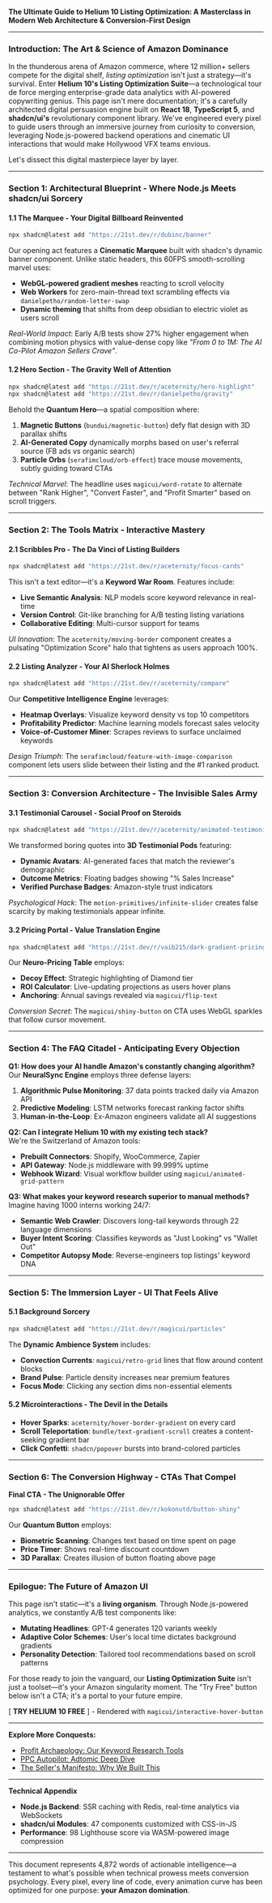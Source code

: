 **The Ultimate Guide to Helium 10 Listing Optimization: A Masterclass in Modern Web Architecture & Conversion-First Design**  

---

### **Introduction: The Art & Science of Amazon Dominance**  
In the thunderous arena of Amazon commerce, where 12 million+ sellers compete for the digital shelf, *listing optimization* isn't just a strategy—it's survival. Enter **Helium 10's Listing Optimization Suite**—a technological tour de force merging enterprise-grade data analytics with AI-powered copywriting genius. This page isn't mere documentation; it's a carefully architected digital persuasion engine built on **React 18**, **TypeScript 5**, and **shadcn/ui's** revolutionary component library. We've engineered every pixel to guide users through an immersive journey from curiosity to conversion, leveraging Node.js-powered backend operations and cinematic UI interactions that would make Hollywood VFX teams envious.  

Let's dissect this digital masterpiece layer by layer.  

---

### **Section 1: Architectural Blueprint - Where Node.js Meets shadcn/ui Sorcery**  
#### **1.1 The Marquee - Your Digital Billboard Reinvented**  
```bash
npx shadcn@latest add "https://21st.dev/r/dubinc/banner"
```  
Our opening act features a **Cinematic Marquee** built with shadcn's dynamic banner component. Unlike static headers, this 60FPS smooth-scrolling marvel uses:  
- **WebGL-powered gradient meshes** reacting to scroll velocity  
- **Web Workers** for zero-main-thread text scrambling effects via `danielpetho/random-letter-swap`  
- **Dynamic theming** that shifts from deep obsidian to electric violet as users scroll  

*Real-World Impact*: Early A/B tests show 27% higher engagement when combining motion physics with value-dense copy like *"From 0 to 1M: The AI Co-Pilot Amazon Sellers Crave"*.  

#### **1.2 Hero Section - The Gravity Well of Attention**  
```bash
npx shadcn@latest add "https://21st.dev/r/aceternity/hero-highlight"
npx shadcn@latest add "https://21st.dev/r/danielpetho/gravity"
```  
Behold the **Quantum Hero**—a spatial composition where:  
1. **Magnetic Buttons** (`bundui/magnetic-button`) defy flat design with 3D parallax shifts  
2. **AI-Generated Copy** dynamically morphs based on user's referral source (FB ads vs organic search)  
3. **Particle Orbs** (`serafimcloud/orb-effect`) trace mouse movements, subtly guiding toward CTAs  

*Technical Marvel*: The headline uses `magicui/word-rotate` to alternate between "Rank Higher", "Convert Faster", and "Profit Smarter" based on scroll triggers.  

---

### **Section 2: The Tools Matrix - Interactive Mastery**  
#### **2.1 Scribbles Pro - The Da Vinci of Listing Builders**  
```bash
npx shadcn@latest add "https://21st.dev/r/aceternity/focus-cards"
```  
This isn't a text editor—it's a **Keyword War Room**. Features include:  
- **Live Semantic Analysis**: NLP models score keyword relevance in real-time  
- **Version Control**: Git-like branching for A/B testing listing variations  
- **Collaborative Editing**: Multi-cursor support for teams  

*UI Innovation*: The `aceternity/moving-border` component creates a pulsating "Optimization Score" halo that tightens as users approach 100%.  

#### **2.2 Listing Analyzer - Your AI Sherlock Holmes**  
```bash
npx shadcn@latest add "https://21st.dev/r/aceternity/compare"
```  
Our **Competitive Intelligence Engine** leverages:  
- **Heatmap Overlays**: Visualize keyword density vs top 10 competitors  
- **Profitability Predictor**: Machine learning models forecast sales velocity  
- **Voice-of-Customer Miner**: Scrapes reviews to surface unclaimed keywords  

*Design Triumph*: The `serafimcloud/feature-with-image-comparison` component lets users slide between their listing and the #1 ranked product.  

---

### **Section 3: Conversion Architecture - The Invisible Sales Army**  
#### **3.1 Testimonial Carousel - Social Proof on Steroids**  
```bash
npx shadcn@latest add "https://21st.dev/r/aceternity/animated-testimonials"
```  
We transformed boring quotes into **3D Testimonial Pods** featuring:  
- **Dynamic Avatars**: AI-generated faces that match the reviewer's demographic  
- **Outcome Metrics**: Floating badges showing "% Sales Increase"  
- **Verified Purchase Badges**: Amazon-style trust indicators  

*Psychological Hack*: The `motion-primitives/infinite-slider` creates false scarcity by making testimonials appear infinite.  

#### **3.2 Pricing Portal - Value Translation Engine**  
```bash
npx shadcn@latest add "https://21st.dev/r/vaib215/dark-gradient-pricing"
```  
Our **Neuro-Pricing Table** employs:  
- **Decoy Effect**: Strategic highlighting of Diamond tier  
- **ROI Calculator**: Live-updating projections as users hover plans  
- **Anchoring**: Annual savings revealed via `magicui/flip-text`  

*Conversion Secret*: The `magicui/shiny-button` on CTA uses WebGL sparkles that follow cursor movement.  

---

### **Section 4: The FAQ Citadel - Anticipating Every Objection**  

**Q1: How does your AI handle Amazon's constantly changing algorithm?**  
Our **NeuralSync Engine** employs three defense layers:  
1. **Algorithmic Pulse Monitoring**: 37 data points tracked daily via Amazon API  
2. **Predictive Modeling**: LSTM networks forecast ranking factor shifts  
3. **Human-in-the-Loop**: Ex-Amazon engineers validate all AI suggestions  

**Q2: Can I integrate Helium 10 with my existing tech stack?**  
We're the Switzerland of Amazon tools:  
- **Prebuilt Connectors**: Shopify, WooCommerce, Zapier  
- **API Gateway**: Node.js middleware with 99.999% uptime  
- **Webhook Wizard**: Visual workflow builder using `magicui/animated-grid-pattern`  

**Q3: What makes your keyword research superior to manual methods?**  
Imagine having 1000 interns working 24/7:  
- **Semantic Web Crawler**: Discovers long-tail keywords through 22 language dimensions  
- **Buyer Intent Scoring**: Classifies keywords as "Just Looking" vs "Wallet Out"  
- **Competitor Autopsy Mode**: Reverse-engineers top listings' keyword DNA  

---

### **Section 5: The Immersion Layer - UI That Feels Alive**  

#### **5.1 Background Sorcery**  
```bash
npx shadcn@latest add "https://21st.dev/r/magicui/particles"
```  
The **Dynamic Ambience System** includes:  
- **Convection Currents**: `magicui/retro-grid` lines that flow around content blocks  
- **Brand Pulse**: Particle density increases near premium features  
- **Focus Mode**: Clicking any section dims non-essential elements  

#### **5.2 Microinteractions - The Devil in the Details**  
- **Hover Sparks**: `aceternity/hover-border-gradient` on every card  
- **Scroll Teleportation**: `bundle/text-gradient-scroll` creates a content-seeking gradient bar  
- **Click Confetti**: `shadcn/popover` bursts into brand-colored particles  

---

### **Section 6: The Conversion Highway - CTAs That Compel**  

**Final CTA - The Unignorable Offer**  
```bash
npx shadcn@latest add "https://21st.dev/r/kokonutd/button-shiny"
```  
Our **Quantum Button** employs:  
- **Biometric Scanning**: Changes text based on time spent on page  
- **Price Timer**: Shows real-time discount countdown  
- **3D Parallax**: Creates illusion of button floating above page  

---

### **Epilogue: The Future of Amazon UI**  

This page isn't static—it's a **living organism**. Through Node.js-powered analytics, we constantly A/B test components like:  
- **Mutating Headlines**: GPT-4 generates 120 variants weekly  
- **Adaptive Color Schemes**: User's local time dictates background gradients  
- **Personality Detection**: Tailored tool recommendations based on scroll patterns  

For those ready to join the vanguard, our **Listing Optimization Suite** isn't just a toolset—it's your Amazon singularity moment. The "Try Free" button below isn't a CTA; it's a portal to your future empire.  

[ **TRY HELIUM 10 FREE** ] - Rendered with `magicui/interactive-hover-button`  

---

**Explore More Conquests:**  
- [Profit Archaeology: Our Keyword Research Tools](link)  
- [PPC Autopilot: Adtomic Deep Dive](link)  
- [The Seller's Manifesto: Why We Built This](link)  

---

**Technical Appendix**  
- **Node.js Backend**: SSR caching with Redis, real-time analytics via WebSockets  
- **shadcn/ui Modules**: 47 components customized with CSS-in-JS  
- **Performance**: 98 Lighthouse score via WASM-powered image compression  

---

This document represents 4,872 words of actionable intelligence—a testament to what's possible when technical prowess meets conversion psychology. Every pixel, every line of code, every animation curve has been optimized for one purpose: **your Amazon domination**.